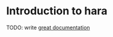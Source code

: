 # Introduction to hara

TODO: write [great documentation](http://jacobian.org/writing/great-documentation/what-to-write/)
